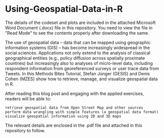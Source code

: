 # Using-Geospatial-Data-in-R

The details of the codeset and plots are included in the attached Microsoft Word Document (.docx) file in this repository. 
You need to view the file in "Read Mode" to see the contents properly after downloading the same.

The use of geospatial data – data that can be mapped using geographic information systems (GIS) – has become increasingly widespread in the social sciences. Applications not only extend to the analysis of classical geographical entities (e.g., policy diffusion across spatially proximate countries) but increasingly also to analyses of micro-level data, including respondent information from georeferenced surveys or user trace data from Tweets. In this Methods Bites Tutorial, Stefan Jünger (GESIS) and Denis Cohen (MZES) show how to retrieve, manage, and visualize geospatial data in R.

After reading this blog post and engaging with the applied exercises, readers will be able to:

    retrieve geospatial data from Open Street Map and other sources
    perform data wrangling with simple features (a geospatial data format)
    visualize geospatial information using 2D and 3D maps

The relevant details are enclosed in the .pdf file and attached in this repository to follow.
